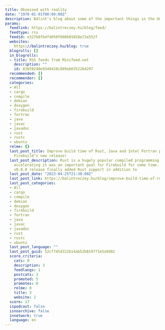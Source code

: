 ```yaml
---
title: Obsessed with reality
date: "1970-01-01T00:00:00Z"
description: Bálint's blog about some of the important things in the Universe
params:
  feedlink: https://balintreczey.hu/blog/feed/
  feedtype: rss
  feedid: e327b8fb4fd050f080b01028e72e552f
  websites:
    https://balintreczey.hu/blog: true
  blogrolls: []
  in_blogrolls:
  - title: RSS feeds from Minifeed.net
    description: ""
    id: 83b59248e9346428c889eb03522b4297
  recommended: []
  recommender: []
  categories:
  - All
  - cargo
  - compile
  - debian
  - doxygen
  - firebuild
  - fortran
  - java
  - javac
  - javadoc
  - rust
  - rustc
  - ubuntu
  relme: {}
  last_post_title: Improve build time of Rust, Java and Intel Fortran projects with
    Firebuild’s new release!
  last_post_description: Rust is a hugely popular compiled programming language and
    accelerating it was an important goal for Firebuild for some time. Firebuild‘s
    v0.8.0 release finally added Rust support in addition to
  last_post_date: "2023-04-25T21:38:00Z"
  last_post_link: https://balintreczey.hu/blog/improve-build-time-of-rust-java-and-intel-fortran-projects-with-firebuilds-new-release/
  last_post_categories:
  - All
  - cargo
  - compile
  - debian
  - doxygen
  - firebuild
  - fortran
  - java
  - javac
  - javadoc
  - rust
  - rustc
  - ubuntu
  last_post_language: ""
  last_post_guid: 52cf745d322b14ab52b819771e5a9d82
  score_criteria:
    cats: 0
    description: 3
    feedlangs: 1
    postcats: 3
    promoted: 5
    promotes: 0
    relme: 0
    title: 3
    website: 2
  score: 17
  ispodcast: false
  isnoarchive: false
  innetwork: true
  language: en
---
```

